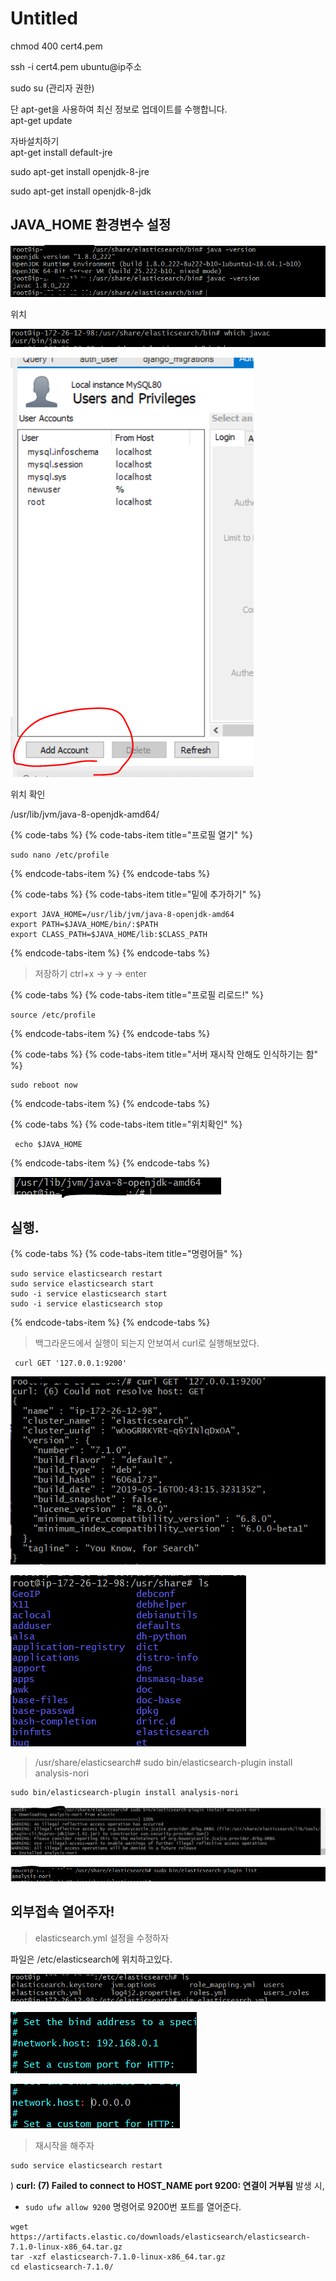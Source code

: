 # Untitled



chmod 400 cert4.pem

ssh -i cert4.pem ubuntu@ip주소



sudo su \(관리자 권한\)



단 apt-get을 사용하여 최신 정보로 업데이트를 수행합니다.   
apt-get update

자바설치하기  
apt-get install default-jre

  sudo apt-get install openjdk-8-jre  

sudo apt-get install openjdk-8-jdk  


## JAVA\_HOME 환경변수 설정

![](../.gitbook/assets/image%20%286%29.png)



위치

![](../.gitbook/assets/image%20%2849%29.png)

![](../.gitbook/assets/image%20%2810%29.png)

위치 확인

/usr/lib/jvm/java-8-openjdk-amd64/

{% code-tabs %}
{% code-tabs-item title="프로필 열기" %}
```text
sudo nano /etc/profile
```
{% endcode-tabs-item %}
{% endcode-tabs %}

{% code-tabs %}
{% code-tabs-item title="밑에 추가하기" %}
```text
export JAVA_HOME=/usr/lib/jvm/java-8-openjdk-amd64
export PATH=$JAVA_HOME/bin/:$PATH
export CLASS_PATH=$JAVA_HOME/lib:$CLASS_PATH

```
{% endcode-tabs-item %}
{% endcode-tabs %}

> 저장하기 ctrl+x  -&gt;  y  -&gt; enter

{% code-tabs %}
{% code-tabs-item title="프로필 리로드!" %}
```text
source /etc/profile 
```
{% endcode-tabs-item %}
{% endcode-tabs %}

{% code-tabs %}
{% code-tabs-item title="서버 재시작 안해도 인식하기는 함" %}
```text
sudo reboot now

```
{% endcode-tabs-item %}
{% endcode-tabs %}

{% code-tabs %}
{% code-tabs-item title="위치확인" %}
```text
 echo $JAVA_HOME

```
{% endcode-tabs-item %}
{% endcode-tabs %}

![](../.gitbook/assets/image%20%2853%29.png)

## 실행.

{% code-tabs %}
{% code-tabs-item title="명령어들" %}
```text
sudo service elasticsearch restart
sudo service elasticsearch start
sudo -i service elasticsearch start
sudo -i service elasticsearch stop
```
{% endcode-tabs-item %}
{% endcode-tabs %}

> 백그라운드에서 실행이 되는지 안보여서 curl로 실행해보았다.

```text
 curl GET '127.0.0.1:9200'
```

![ curl GET &apos;127.0.0.1:9200&apos; &#xD655;&#xC778;](../.gitbook/assets/image%20%2816%29.png)



![](../.gitbook/assets/image.png)





> /usr/share/elasticsearch\# sudo bin/elasticsearch-plugin install analysis-nori

```text
sudo bin/elasticsearch-plugin install analysis-nori
```

![&#xC124;&#xCE58;&#xC644;&#xB8CC;&#xD588;&#xB2E4;&#x3160;&#x3160;](../.gitbook/assets/image%20%2846%29.png)

![&#xC124;&#xCE58; &#xD655;&#xC778;!!!!](../.gitbook/assets/image%20%2848%29.png)

## 외부접속 열어주자!

> elasticsearch.yml 설정을 수정하자

파일은  /etc/elasticsearch에 위치하고있다.

![](../.gitbook/assets/image%20%2855%29.png)

![network.host&#xB97C; &#xACE0;&#xCE58;&#xACA0;&#xB2E4;](../.gitbook/assets/image%20%2826%29.png)

![&#xC218;&#xC815;](../.gitbook/assets/image%20%2821%29.png)

> 재시작을 해주자

```text
sudo service elasticsearch restart
```



 \) **curl: \(7\) Failed to connect to HOST\_NAME port 9200: 연결이 거부됨** 발생 시,  
- `sudo ufw allow 9200` 명령어로 9200번 포트를 열어준다.

























```text
wget https://artifacts.elastic.co/downloads/elasticsearch/elasticsearch-7.1.0-linux-x86_64.tar.gz
tar -xzf elasticsearch-7.1.0-linux-x86_64.tar.gz
cd elasticsearch-7.1.0/ 
```

